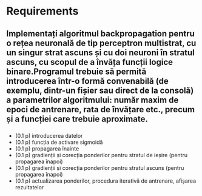 # Requirements
## Implementați algoritmul backpropagation pentru o rețea neuronală de tip perceptron multistrat, cu un singur strat ascuns și cu doi neuroni în stratul ascuns, cu scopul de a învăța funcții logice binare.Programul trebuie să permită introducerea într-o formă convenabilă (de exemplu, dintr-un fișier sau direct de la consolă) a parametrilor algoritmului: număr maxim de epoci de antrenare, rata de învățare etc., precum și a funcției care trebuie aproximate.
 
###
- (0.1 p) introducerea datelor
- (0.1 p) funcția de activare sigmoidă
- (0.1 p) propagarea înainte
- (0.1 p) gradienții și corecția ponderilor pentru stratul de ieșire (pentru propagarea înapoi)
- (0.1 p) gradienții și corecția ponderilor pentru stratul ascuns (pentru propagarea înapoi)
- (0.1 p) actualizarea ponderilor, procedura iterativă de antrenare, afișarea rezultatelor
